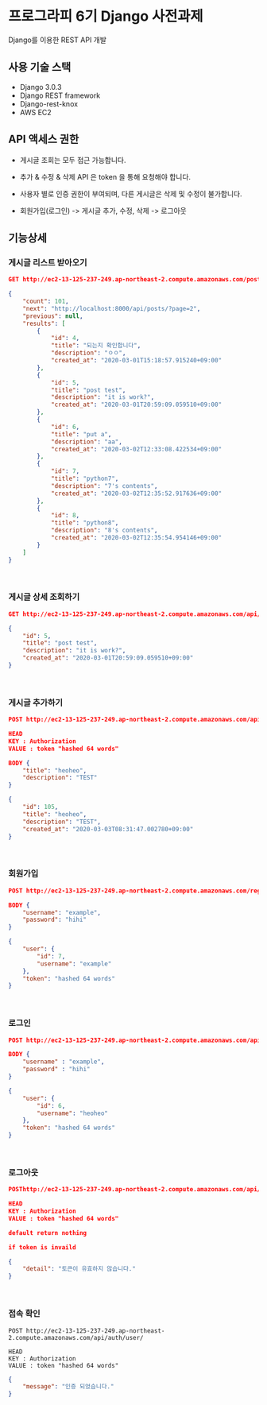 # 프로그라피 6기 Django 사전과제

Django를 이용한 REST API 개발

## 사용 기술 스택

* Django 3.0.3
* Django REST framework
* Django-rest-knox
* AWS EC2

## API 액세스 권한

* 게시글 조회는 모두 접근 가능합니다.

* 추가 & 수정 & 삭제 API 은 token 을 통해 요청해야 합니다.

* 사용자 별로 인증 권한이 부여되며, 다른 게시글은 삭제 및 수정이 불가합니다.

* 회원가입(로그인) -> 게시글 추가, 수정, 삭제 -> 로그아웃

### 

## 기능상세

### 게시글 리스트 받아오기

```json
GET http://ec2-13-125-237-249.ap-northeast-2.compute.amazonaws.com/posts/
```
```json
{
    "count": 101,
    "next": "http://localhost:8000/api/posts/?page=2",
    "previous": null,
    "results": [
        {
            "id": 4,
            "title": "되는지 확인합니다",
            "description": "ㅇㅇ",
            "created_at": "2020-03-01T15:18:57.915240+09:00"
        },
        {
            "id": 5,
            "title": "post test",
            "description": "it is work?",
            "created_at": "2020-03-01T20:59:09.059510+09:00"
        },
        {
            "id": 6,
            "title": "put a",
            "description": "aa",
            "created_at": "2020-03-02T12:33:08.422534+09:00"
        },
        {
            "id": 7,
            "title": "python7",
            "description": "7's contents",
            "created_at": "2020-03-02T12:35:52.917636+09:00"
        },
        {
            "id": 8,
            "title": "python8",
            "description": "8's contents",
            "created_at": "2020-03-02T12:35:54.954146+09:00"
        }
    ]
}
```
<br>

### 게시글 상세 조회하기

```json
GET http://ec2-13-125-237-249.ap-northeast-2.compute.amazonaws.com/api/posts/{id}/
```
```json
{
    "id": 5,
    "title": "post test",
    "description": "it is work?",
    "created_at": "2020-03-01T20:59:09.059510+09:00"
}
```
<br>

### 게시글 추가하기

```json
POST http://ec2-13-125-237-249.ap-northeast-2.compute.amazonaws.com/api/posts/create/

HEAD
KEY : Authorization
VALUE : token "hashed 64 words"

BODY {
    "title": "heoheo",
    "description": "TEST"
}
```
```json
{
    "id": 105,
    "title": "heoheo",
    "description": "TEST",
    "created_at": "2020-03-03T08:31:47.002780+09:00"
}
```
<br>

### 회원가입

```json
POST http://ec2-13-125-237-249.ap-northeast-2.compute.amazonaws.com/register/

BODY {
    "username": "example",
    "password": "hihi"
}
```
```json
{
    "user": {
        "id": 7,
        "username": "example"
    },
    "token": "hashed 64 words"
}
```
<br>

### 로그인
```json
POST http://ec2-13-125-237-249.ap-northeast-2.compute.amazonaws.com/api/auth/login/

BODY {
    "username" : "example",
    "password" : "hihi"
}
```
```json
{
    "user": {
        "id": 6,
        "username": "heoheo"
    },
    "token": "hashed 64 words"
}
```
<br>

### 로그아웃
```json
POSThttp://ec2-13-125-237-249.ap-northeast-2.compute.amazonaws.com/api/auth/logout/

HEAD
KEY : Authorization
VALUE : token "hashed 64 words"
```
```json
default return nothing

if token is invaild

{
    "detail": "토큰이 유효하지 않습니다."
}
```
<br>

### 접속 확인

```
POST http://ec2-13-125-237-249.ap-northeast-2.compute.amazonaws.com/api/auth/user/

HEAD
KEY : Authorization
VALUE : token "hashed 64 words"
```
```json
{
    "message": "인증 되었습니다."
}
```
